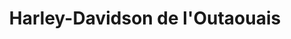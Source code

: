 ---
title: "Harley-Davidson de l'Outaouais"
url: /gatineau/harley-davidson-de-loutaouais/
shop: motorcycle
---